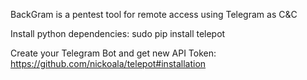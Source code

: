 BackGram is a pentest tool for remote access using Telegram as C&C

Install python dependencies: sudo pip install telepot

Create your Telegram Bot and get new API Token: https://github.com/nickoala/telepot#installation